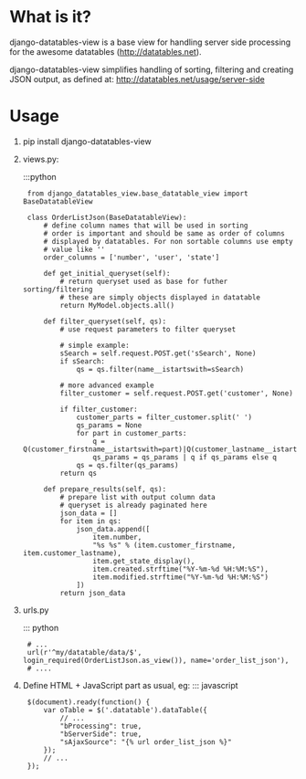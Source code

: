What is it?
===========

django-datatables-view is a base view for handling server side processing for the awesome datatables (http://datatables.net).

django-datatables-view simplifies handling of sorting, filtering and creating JSON output, as defined at:
http://datatables.net/usage/server-side


Usage
=====

1. pip install django-datatables-view

2. views.py:

    :::python

        from django_datatables_view.base_datatable_view import BaseDatatableView

        class OrderListJson(BaseDatatableView):
            # define column names that will be used in sorting
            # order is important and should be same as order of columns
            # displayed by datatables. For non sortable columns use empty
            # value like ''
            order_columns = ['number', 'user', 'state']

            def get_initial_queryset(self):
                # return queryset used as base for futher sorting/filtering
                # these are simply objects displayed in datatable
                return MyModel.objects.all()

            def filter_queryset(self, qs):
                # use request parameters to filter queryset

                # simple example:
                sSearch = self.request.POST.get('sSearch', None)
                if sSearch:
                    qs = qs.filter(name__istartswith=sSearch)

                # more advanced example
                filter_customer = self.request.POST.get('customer', None)

                if filter_customer:
                    customer_parts = filter_customer.split(' ')
                    qs_params = None
                    for part in customer_parts:
                        q = Q(customer_firstname__istartswith=part)|Q(customer_lastname__istartswith=part)
                        qs_params = qs_params | q if qs_params else q
                    qs = qs.filter(qs_params)
                return qs

            def prepare_results(self, qs):
                # prepare list with output column data
                # queryset is already paginated here
                json_data = []
                for item in qs:
                    json_data.append([
                        item.number,
                        "%s %s" % (item.customer_firstname, item.customer_lastname),
                        item.get_state_display(),
                        item.created.strftime("%Y-%m-%d %H:%M:%S"),
                        item.modified.strftime("%Y-%m-%d %H:%M:%S")
                    ])
                return json_data

3. urls.py

    ::: python

        # ...
        url(r'^my/datatable/data/$', login_required(OrderListJson.as_view()), name='order_list_json'),
        # ....

4. Define HTML + JavaScript part as usual, eg:
    ::: javascript

        $(document).ready(function() {
            var oTable = $('.datatable').dataTable({
                // ...
                "bProcessing": true,
                "bServerSide": true,
                "sAjaxSource": "{% url order_list_json %}"
            });
            // ...
        });
